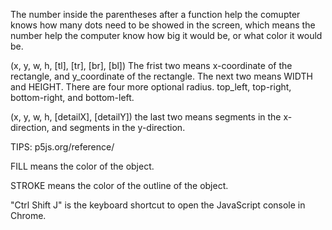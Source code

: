 The number inside the parentheses after a function help the comupter knows how many dots need to be showed in the screen, which means the number help the computer know how big it would be, or what color it would be.

(x, y, w, h, [tl], [tr], [br], [bl]) The frist two means x-coordinate of the rectangle, and y_coordinate of the rectangle. The next two means WIDTH and HEIGHT. There are four more optional radius. top_left, top-right, bottom-right, and bottom-left.

(x, y, w, h, [detailX], [detailY]) the last two means segments in the x-direction, and segments in the y-direction.

TIPS: p5js.org/reference/

FILL means the color of the object.

STROKE means the color of the outline of the object.

"Ctrl Shift J" is the keyboard shortcut to open the JavaScript console in Chrome.
